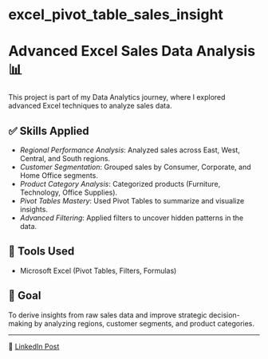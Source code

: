 # excel_pivot_table_sales_insight
# Advanced Excel Sales Data Analysis 📊

This project is part of my Data Analytics journey, where I explored advanced Excel techniques to analyze sales data.

## ✅ Skills Applied

- *Regional Performance Analysis*: Analyzed sales across East, West, Central, and South regions.
- *Customer Segmentation*: Grouped sales by Consumer, Corporate, and Home Office segments.
- *Product Category Analysis*: Categorized products (Furniture, Technology, Office Supplies).
- *Pivot Tables Mastery*: Used Pivot Tables to summarize and visualize insights.
- *Advanced Filtering*: Applied filters to uncover hidden patterns in the data.

## 🧰 Tools Used

- Microsoft Excel (Pivot Tables, Filters, Formulas)

## 🎯 Goal

To derive insights from raw sales data and improve strategic decision-making by analyzing regions, customer segments, and product categories.

---

🔗 [LinkedIn Post](https://lnkd.in/epvZHcmf)
